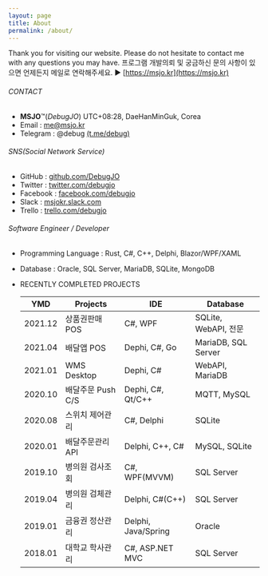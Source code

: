 ```yaml
---
layout: page
title: About
permalink: /about/
---
```


Thank you for visiting our website. Please do not hesitate to contact me with any questions you may have. 프로그램 개발의뢰 및 궁금하신 문의 사항이 있으면 언제든지 메일로 연락해주세요. ▶ [https://msjo.kr](https://msjo.kr)

###### CONTACT
* **MSJO**™(*DebugJO*) UTC+08:28, DaeHanMinGuk, Corea
* Email : me@msjo.kr
* Telegram : @debug [(t.me/debug)](https://t.me/debug)

###### SNS(Social Network Service)
* GitHub : [github.com/DebugJO](https://github.com/DebugJO)
* Twitter : [twitter.com/debugjo](https://twitter.com/debugjo)
* Facebook : [facebook.com/debugjo](https://www.facebook.com/debugjo)
* Slack : [msjokr.slack.com](https://msjokr.slack.com/)
* Trello : [trello.com/debugjo](https://trello.com/debugjo)

###### Software Engineer / Developer
* Programming Language : Rust, C#, C++, Delphi, Blazor/WPF/XAML
* Database : Oracle, SQL Server, MariaDB, SQLite, MongoDB
* RECENTLY COMPLETED PROJECTS

	| YMD | Projects | IDE | Database |
	| :---: | -------- | --- | -------- |	
	| 2021.12 | 상품권판매 POS | C#, WPF | SQLite, WebAPI, 전문 |	
	| 2021.04 | 배달앱 POS | Dephi, C#, Go | MariaDB, SQL Server |	
	| 2021.01 | WMS Desktop | Dephi, C# | WebAPI, MariaDB |
	| 2020.10 | 배달주문 Push C/S | Dephi, C#, Qt/C++ | MQTT, MySQL |
	| 2020.08 | 스위치 제어관리 | C#, Delphi | SQLite |	
	| 2020.01 | 배달주문관리 API | Delphi, C++, C# | MySQL, SQLite |
	| 2019.10 | 병의원 검사조회 | C#, WPF(MVVM) | SQL Server |
	| 2019.04 | 병의원 검체관리 | Delphi, C#(C++) | SQL Server |
	| 2019.01 | 금융권 정산관리 | Delphi,  Java/Spring | Oracle |
	| 2018.01 | 대학교 학사관리 | C#, ASP.NET MVC | SQL Server |
